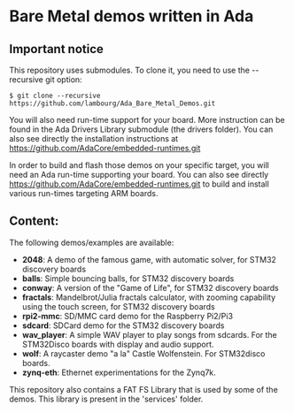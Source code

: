 Bare Metal demos written in Ada
===============================

Important notice
----------------

This repository uses submodules. To clone it, you need to use the --recursive git option:

    $ git clone --recursive https://github.com/lambourg/Ada_Bare_Metal_Demos.git

You will also need run-time support for your board. More instruction can be
found in the Ada Drivers Library submodule (the drivers folder). You can also
see directly the installation instructions at https://github.com/AdaCore/embedded-runtimes.git

In order to build and flash those demos on your specific target, you will need
an Ada run-time supporting your board. You can also see directly
https://github.com/AdaCore/embedded-runtimes.git to build and install various
run-times targeting ARM boards.

Content:
--------

The following demos/examples are available:

  * **2048**: A demo of the famous game, with automatic solver, for STM32 discovery boards
  * **balls**: Simple bouncing balls, for STM32 discovery boards
  * **conway**: A version of the "Game of Life", for STM32 discovery boards
  * **fractals**: Mandelbrot/Julia fractals calculator, with zooming capability using the touch screen, for STM32 discovery boards
  * **rpi2-mmc**: SD/MMC card demo for the Raspberry Pi2/Pi3
  * **sdcard**: SDCard demo for the STM32 discovery boards
  * **wav_player**: A simple WAV player to play songs from sdcards. For the STM32Disco boards with display and audio support.
  * **wolf**: A raycaster demo "a la" Castle Wolfenstein. For STM32disco boards.
  * **zynq-eth**: Ethernet experimentations for the Zynq7k.

This repository also contains a FAT FS Library that is used by some of the
demos. This library is present in the 'services' folder.
